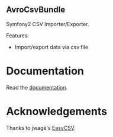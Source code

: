 AvroCsvBundle
-------------------

Symfony2 CSV Importer/Exporter.

Features:

- Import/export data via csv file

Documentation
=============

Read the <a href="http://jdewit.github.com/CsvBundle">documentation</a>.

Acknowledgements
================

Thanks to jwage's <a href="https://github.com/jwage/EasyCSV">EasyCSV</a>.
